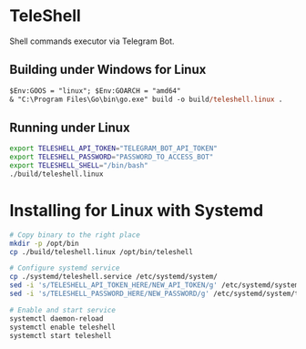 # TeleShell

Shell commands executor via Telegram Bot.

## Building under Windows for Linux

```ps
$Env:GOOS = "linux"; $Env:GOARCH = "amd64"
& "C:\Program Files\Go\bin\go.exe" build -o build/teleshell.linux .
```

## Running under Linux

```bash
export TELESHELL_API_TOKEN="TELEGRAM_BOT_API_TOKEN"
export TELESHELL_PASSWORD="PASSWORD_TO_ACCESS_BOT"
export TELESHELL_SHELL="/bin/bash"
./build/teleshell.linux
```

# Installing for Linux with Systemd

```bash
# Copy binary to the right place
mkdir -p /opt/bin
cp ./build/teleshell.linux /opt/bin/teleshell

# Configure systemd service
cp ./systemd/teleshell.service /etc/systemd/system/
sed -i 's/TELESHELL_API_TOKEN_HERE/NEW_API_TOKEN/g' /etc/systemd/system/teleshell.service
sed -i 's/TELESHELL_PASSWORD_HERE/NEW_PASSWORD/g' /etc/systemd/system/teleshell.service

# Enable and start service
systemctl daemon-reload
systemctl enable teleshell
systemctl start teleshell
```